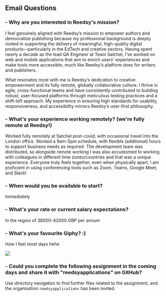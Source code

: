 
## Email Questions

### - **Why are you interested in Reedsy's mission?**

I feel genuinely aligned with Reedsy’s mission to empower authors and democratize publishing because my professional background is deeply rooted in supporting the delivery of meaningful, high-quality digital products—particularly in the EdTech and creative sectors. Having spent nearly a decade as the lead QA Engineer at Team Satchel, I’ve worked on web and mobile applications that aim to enrich users' experiences and make tools more accessible, much like Reedsy’s platform does for writers and publishers.

What resonates most with me is Reedsy’s dedication to creative empowerment and its fully remote, globally collaborative culture. I thrive in agile, cross-functional teams and have consistently contributed to building robust, user-focused platforms through meticulous testing practices and a shift-left approach. My experience in ensuring high standards for usability, responsiveness, and accessibility mirrors Reedsy’s user-first philosophy.


### - **What's your experience working remotely? (we're fully remote at Reedsy!)**

Worked fully remotely at Satchel post-covid, with occasional travel into the London office. Worked a 9am-5pm schedule, with flexible (additional) hours to support business needs as required. The development team was distributed, so alongside remote working I was also accustomed to working with colleagues in different time zones/countries and that was a unique experience. Everyone truly feels together, even when physically apart. I am proficient in using conferencing tools such as Zoom, Teams, Google Meet, and Slack!


### - **When would you be available to start?**

Immediately


### - **What's your rate or current salary expectations?**

In the region of 38000-42000 GBP per annum


### - **What's your favourite Giphy? :)**
How I feel most days hehe

![](https://media2.giphy.com/media/v1.Y2lkPTc5NDFmZGM2ejRrcDQ0dW1mYjR4eHVtcmp4Ym5xNjN6dXdpc21sNGdzdmQ2ZjU2dyZlcD12MV9naWZzX3NlYXJjaCZjdD1n/3o85xGocUH8RYoDKKs/giphy.gif)
    

### - **Could you complete the following assignment in the coming days and share it with "reedsyapplications" on GitHub?**

Use directory navigation to find further files related to the assignment, and the organisation `reedsyapplications` has been invited.
